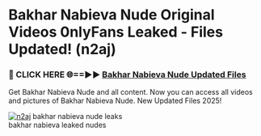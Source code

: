 # Bakhar Nabieva Nude Original Videos 0nlyFans Leaked - Files Updated! (n2aj)

<h3>🔴 CLICK HERE 🌐==►► <a href="https://tinyurl.com/52m3yx9h" rel="nofollow">Bakhar Nabieva Nude Updated Files</a></h3>

Get Bakhar Nabieva Nude and all content. Now you can access all videos and pictures of Bakhar Nabieva Nude. New Updated Files 2025!

[![n2aj](https://i.imgur.com/TnHtlc8.gif)](https://tinyurl.com/52m3yx9h)
bakhar nabieva nude leaks<br>
bakhar nabieva leaked nudes